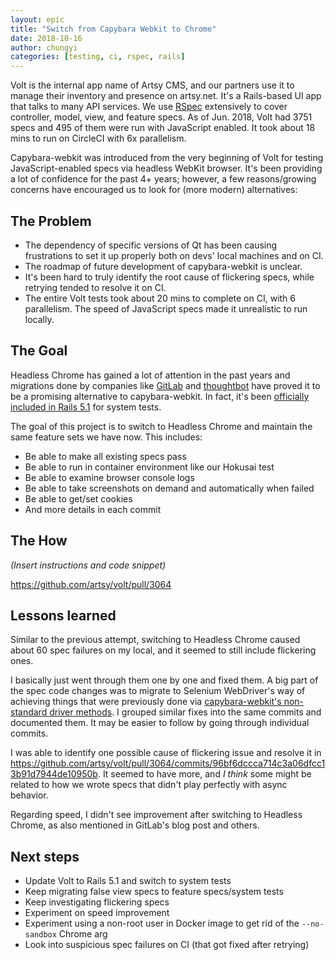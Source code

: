 ```yaml
---
layout: epic
title: "Switch from Capybara Webkit to Chrome"
date: 2018-10-16
author: chungyi
categories: [testing, ci, rspec, rails]
---
```


Volt is the internal app name of Artsy CMS, and our partners use it to manage their inventory and presence on artsy.net. It's a Rails-based UI app that talks to many API services. We use [RSpec][rspec] extensively to cover controller, model, view, and feature specs. As of Jun. 2018, Volt had 3751 specs and 495 of them were run with JavaScript enabled. It took about 18 mins to run on CircleCI with 6x parallelism.

Capybara-webkit was introduced from the very beginning of Volt for testing JavaScript-enabled specs via headless WebKit browser. It's been providing a lot of confidence for the past 4+ years; however, a few reasons/growing concerns have encouraged us to look for (more modern) alternatives:

<!-- more -->

## The Problem

- The dependency of specific versions of Qt has been causing frustrations to set it up properly both on devs' local machines and on CI.
- The roadmap of future development of capybara-webkit is unclear.
- It's been hard to truly identify the root cause of flickering specs, while retrying tended to resolve it on CI.
- The entire Volt tests took about 20 mins to complete on CI, with 6 parallelism. The speed of JavaScript specs made it unrealistic to run locally.

## The Goal

Headless Chrome has gained a lot of attention in the past years and migrations done by companies like [GitLab][headless-chrome-migration-gitlab] and [thoughtbot][headless-chrome-migration-thoughtbot] have proved it to be a promising alternative to capybara-webkit. In fact, it's been [officially included in Rails 5.1][rails-5.1-system-tests] for system tests.

The goal of this project is to switch to Headless Chrome and maintain the same feature sets we have now. This includes:

- Be able to make all existing specs pass
- Be able to run in container environment like our Hokusai test
- Be able to examine browser console logs
- Be able to take screenshots on demand and automatically when failed
- Be able to get/set cookies
- And more details in each commit

## The How
_(Insert instructions and code snippet)_

https://github.com/artsy/volt/pull/3064

## Lessons learned

Similar to the previous attempt, switching to Headless Chrome caused about 60 spec failures on my local, and it seemed to still include flickering ones.

I basically just went through them one by one and fixed them. A big part of the spec code changes was to migrate to Selenium WebDriver's way of achieving things that were previously done via [capybara-webkit's non-standard driver methods][capybara-webkit-non-standard-driver-methods]. I grouped similar fixes into the same commits and documented them. It may be easier to follow by going through individual commits.

I was able to identify one possible cause of flickering issue and resolve it in https://github.com/artsy/volt/pull/3064/commits/96bf6dccca714c3a06dfcc13b91d7944de10950b. It seemed to have more, and _I think_ some might be related to how we wrote specs that didn't play perfectly with async behavior.

Regarding speed, I didn't see improvement after switching to Headless Chrome, as also mentioned in GitLab's blog post and others.

## Next steps

- Update Volt to Rails 5.1 and switch to system tests
- Keep migrating false view specs to feature specs/system tests
- Keep investigating flickering specs
- Experiment on speed improvement
- Experiment using a non-root user in Docker image to get rid of the `--no-sandbox` Chrome arg
- Look into suspicious spec failures on CI (that got fixed after retrying)

[rspec]: https://github.com/rspec/rspec
[headless-chrome-migration-gitlab]: https://about.gitlab.com/2017/12/19/moving-to-headless-chrome/
[headless-chrome-migration-thoughtbot]: https://robots.thoughtbot.com/headless-feature-specs-with-chrome
[capybara-webkit-non-standard-driver-methods]: https://github.com/thoughtbot/capybara-webkit#non-standard-driver-methods
[rails-5.1-system-tests]: http://guides.rubyonrails.org/5_1_release_notes.html#system-tests
